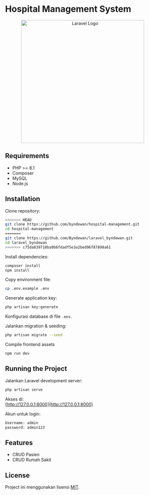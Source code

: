 # Hospital Management System

<p align="center">
  <a href="https://laravel.com" target="_blank">
    <img src="https://raw.githubusercontent.com/laravel/art/master/logo-lockup/5%20SVG/2%20CMYK/1%20Full%20Color/laravel-logolockup-cmyk-red.svg" width="400" alt="Laravel Logo">
  </a>
</p>

## Requirements

- PHP >= 8.1  
- Composer  
- MySQL
- Node.js  

## Installation

Clone repository:
```bash
<<<<<<< HEAD
git clone https://github.com/byndewan/hospital-management.git
cd hospital-management
=======
git clone https://github.com/Byndewan/laravel_byndewan.git
cd laravel_byndewan
>>>>>>> c75da839718ba9b6fdadf5e3a2bed96f87898a61
```

Install dependencies:
```bash
composer install
npm install
```

Copy environment file:
```bash
cp .env.example .env
```

Generate application key:
```bash
php artisan key:generate
```

Konfigurasi database di file `.env`.

Jalankan migration & seeding:
```bash
php artisan migrate --seed
```

Compile frontend assets
```bash
npm run dev
```

## Running the Project

Jalankan Laravel development server:
```bash
php artisan serve
```

Akses di:  
[http://127.0.0.1:8000](http://127.0.0.1:8000)

Akun untuk login:
```bash
Username: admin
password: admin123
```

## Features

- CRUD Pasien  
- CRUD Rumah Sakit

## License

Project ini menggunakan lisensi [MIT](https://opensource.org/licenses/MIT).
